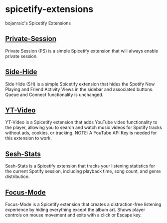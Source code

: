 # spicetify-extensions
bojanraic's Spicetify Extensions

## [Private-Session](./private-session/README.md)

Private Session (PS) is a simple Spicetify extension that will always enable private session.

## [Side-Hide](./side-hide/README.md)

Side Hide (SH) is a simple Spicetify extension that hides the Spotify Now Playing and Friend Activity Views in the sidebar and associated buttons. Queue and Connect functionality is unchanged.

## [YT-Video](./yt-video/README.md)

YT-Video is a Spicetify extension that adds YouTube video functionality to the player, allowing you to search and watch music videos for Spotify tracks without ads, cookies, or tracking. 
NOTE: A YouTube API Key is needed for this extension to work. 

## [Sesh-Stats](./sesh-stats/README.md)

Sesh-Stats is a Spicetify extension that tracks your listening statistics for the current Spotify session, including playback time, song count, and genre distribution. 

## [Focus-Mode](./focus-mode/README.md)

Focus-Mode is a Spicetify extension that creates a distraction-free listening experience by hiding everything except the album art. Shows player controls on mouse movement and exits with a click or Escape key. 